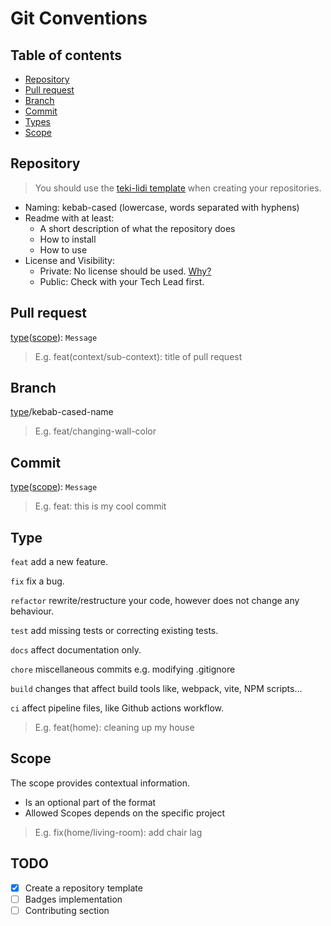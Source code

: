 # Git Conventions

## Table of contents
- [Repository](#repository)
- [Pull request](#pull-request)
- [Branch](#branch)
- [Commit](#commit)
- [Types](#type)
- [Scope](#scope)

## Repository

> You should use the [teki-lidi template](https://github.com/eteg/teki-lidi-template) when creating your repositories.
- Naming: kebab-cased (lowercase, words separated with hyphens)
- Readme with at least:
    - A short description of what the repository does
    - How to install
    - How to use
- License and Visibility: 
    - Private: No license should be used. [Why?](https://docs.github.com/en/repositories/managing-your-repositorys-settings-and-features/customizing-your-repository/licensing-a-repository#choosing-the-right-license)
    - Public: Check with your Tech Lead first.


## Pull request

[type](#Type)([scope](#Scope)): ```Message```

> E.g. feat(context/sub-context): title of pull request

## Branch
[type](#Type)/kebab-cased-name
> E.g. feat/changing-wall-color

## Commit
[type](#Type)([scope](#Scope)): ```Message```
> E.g. feat: this is my cool commit
> 

## Type

`feat` add a new feature.

`fix` fix a bug.

`refactor` rewrite/restructure your code, however does not change any behaviour.

`test` add missing tests or correcting existing tests.

`docs` affect documentation only.

`chore` miscellaneous commits e.g. modifying .gitignore

`build` changes that affect build tools like, webpack, vite, NPM scripts...

`ci` affect pipeline files, like Github actions workflow.

> E.g. feat(home): cleaning up my house

## Scope
The scope provides contextual information.

- Is an optional part of the format
- Allowed Scopes depends on the specific project

> E.g. fix(home/living-room): add chair lag


## TODO

- [x] Create a repository template
- [ ] Badges implementation
- [ ] Contributing section
